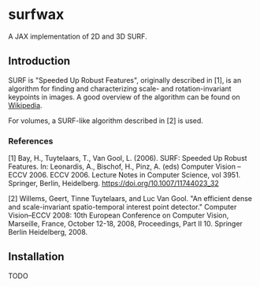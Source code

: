 # surfwax

A JAX implementation of 2D and 3D SURF.

## Introduction

SURF is "Speeded Up Robust Features", originally described in [1], is an algorithm for finding and characterizing scale- and rotation-invariant keypoints in images.
A good overview of the algorithm can be found on [Wikipedia](https://en.wikipedia.org/wiki/Speeded_up_robust_features).

For volumes, a SURF-like algorithm described in [2] is used.

### References

[1] Bay, H., Tuytelaars, T., Van Gool, L. (2006). SURF: Speeded Up Robust Features. In: Leonardis, A., Bischof, H., Pinz, A. (eds) Computer Vision – ECCV 2006. ECCV 2006. Lecture Notes in Computer Science, vol 3951. Springer, Berlin, Heidelberg. https://doi.org/10.1007/11744023_32

[2] Willems, Geert, Tinne Tuytelaars, and Luc Van Gool. "An efficient dense and scale-invariant spatio-temporal interest point detector." Computer Vision–ECCV 2008: 10th European Conference on Computer Vision, Marseille, France, October 12-18, 2008, Proceedings, Part II 10. Springer Berlin Heidelberg, 2008.

## Installation

TODO
